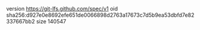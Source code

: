 version https://git-lfs.github.com/spec/v1
oid sha256:d927e0e8692efe651de0066898d2763a17673c7d5b9ea53dbfd7e82337667bb2
size 140547
